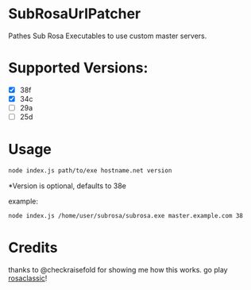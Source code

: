# SubRosaUrlPatcher

Pathes Sub Rosa Executables to use custom master servers.

# Supported Versions:

- [x] 38f
- [x] 34c
- [ ] 29a
- [ ] 25d

# Usage

```sh
node index.js path/to/exe hostname.net version
```
*Version is optional, defaults to 38e

example:
```sh
node index.js /home/user/subrosa/subrosa.exe master.example.com 38
```

# Credits

thanks to @checkraisefold for showing me how this works. go play [rosaclassic](https://gart.sh/rosaclassic)!
